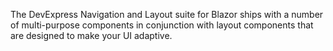 The DevExpress Navigation and Layout suite for Blazor ships with a number of multi-purpose components in conjunction with layout components that are designed to make your UI adaptive. 
